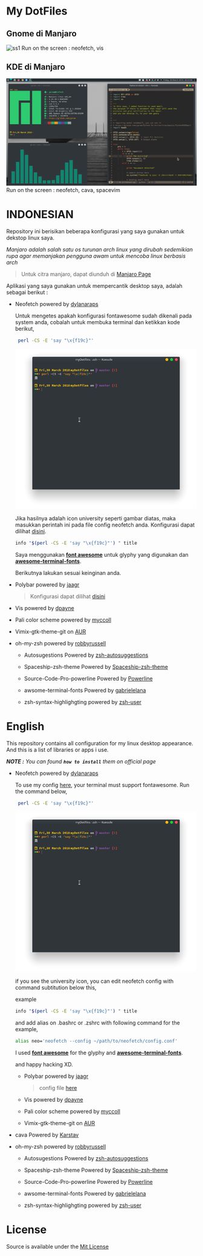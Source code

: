 <p align="center"><h1>
<bold>

My DotFiles

</bold>
</h1>
</p>

## Gnome di Manjaro
  ![ss1](/Screenshoot/ss1.png)
  Run on the screen : neofetch, vis

## KDE di Manjaro
  ![ss2](/Screenshoot/Screenshot_20180330_202353.png)
  Run on the screen : neofetch, cava, spacevim 


# **INDONESIAN**
  Repository ini berisikan beberapa konfigurasi yang saya gunakan untuk dekstop linux saya.

  _Manjaro adalah salah satu os turunan arch linux yang dirubah sedemikian rupa agar memanjakan pengguna awam untuk mencoba linux berbasis arch_

  > Untuk citra manjaro, dapat diunduh di [Manjaro Page](https://manjaro.org)

  Aplikasi yang saya gunakan untuk mempercantik desktop saya, adalah sebagai berikut :

  * Neofetch powered by [dylanaraps](https://github.com/dylanaraps/neofetch)

    Untuk mengetes apakah konfigurasi fontawesome sudah dikenali pada system anda, cobalah untuk membuka terminal dan ketikkan kode berikut,

    ```bash
     perl -CS -E 'say "\x{f19c}"'
    ```
    ![ss3](/Screenshoot/Screenshot_20180330_235416.png)

    Jika hasilnya adalah icon university seperti gambar diatas, maka masukkan perintah ini pada file config neofetch anda.
    Konfigurasi dapat dilihat [disini](/neofetch).

    ```bash
    info "$(perl -CS -E 'say "\x{f19c}"') " title
    ```

    Saya menggunakan [**font awesome**](https://fontawesome.com/) untuk glyphy yang digunakan dan [**awesome-terminal-fonts**](https://github.com/gabrielelana/awesome-terminal-fonts).

    Berikutnya lakukan sesuai keinginan anda.


  * Polybar powered by
    [jaagr](https://github.com/jaagr/polybar)

      > Konfigurasi dapat dilihat [disini](/.config/polybar)

  * Vis powered by [dpayne](https://github.com/dpayne/cli-visualizer)

  * Pali color scheme powered by [myccoll](https://github.com/Mayccoll/Gogh)

  * Vimix-gtk-theme-git on [AUR](https://aur.archlinux.org/packages/vimix-gtk-themes-git/)

  * oh-my-zsh powered by [robbyrussell](https://github.com/robbyrussell/oh-my-zsh)
    * Autosugestions Powered by [zsh-autosuggestions](https://github.com/zsh-users/zsh-autosuggestions)

    * Spaceship-zsh-theme Powered by [Spaceship-zsh-theme](https://github.com/denysdovhan/spaceship-zsh-theme)

    * Source-Code-Pro-powerline Powered by [Powerline](https://github.com/powerline/fonts)

    * awsome-terminal-fonts Powered by [gabrielelana](https://github.com/gabrielelana/awesome-terminal-fonts)

    * zsh-syntax-highlighgting powered by [zsh-user](https://github.com/zsh-users/zsh-syntax-highlighting)

# English
This repository contains all configuration for my linux desktop appearance.
And this is a list of libraries or apps i use.

_**NOTE :** You can found **```how to install```** them on official page_

* Neofetch powered by [dylanaraps](https://github.com/dylanaraps/neofetch)
    
    To use my config [here](/neofetch), your terminal must support fontawesome.
    Run the command below,

    ```bash
     perl -CS -E 'say "\x{f19c}"'
    ```
    ![ss4](/Screenshoot/Screenshot_20180330_235416.png)

    if you see the university icon, you can edit neofetch config with command subtitution below this,
        
    example

    ```bash
    info "$(perl -CS -E 'say "\x{f19c}"') " title
    ```
    and add alias on .bashrc or .zshrc with following command for the example, 

    ```bash
    alias neo='neofetch --config ~/path/to/neofetch/config.conf'
    ```

    I used [**font awesome**](https://fontawesome.com/) for the glyphy and [**awesome-terminal-fonts**](https://github.com/gabrielelana/awesome-terminal-fonts).

    and happy hacking XD.


  * Polybar powered by
    [jaagr](https://github.com/jaagr/polybar)

      > config file  [here](/.config/polybar)

  * Vis powered by [dpayne](https://github.com/dpayne/cli-visualizer)

  * Pali color scheme powered by [myccoll](https://github.com/Mayccoll/Gogh)

  * Vimix-gtk-theme-git on [AUR](https://aur.archlinux.org/packages/vimix-gtk-themes-git/)

 * cava Powered by [Karstav](https://github.com/karlstav/cava)

  * oh-my-zsh powered by [robbyrussell](https://github.com/robbyrussell/oh-my-zsh)
    * Autosugestions Powered by [zsh-autosuggestions](https://github.com/zsh-users/zsh-autosuggestions)

    * Spaceship-zsh-theme Powered by [Spaceship-zsh-theme](https://github.com/denysdovhan/spaceship-zsh-theme)

    * Source-Code-Pro-powerline Powered by [Powerline](https://github.com/powerline/fonts)

    * awsome-terminal-fonts Powered by [gabrielelana](https://github.com/gabrielelana/awesome-terminal-fonts)

   

    * zsh-syntax-highlighgting powered by [zsh-user](https://github.com/zsh-users/zsh-syntax-highlighting)

# **License**

  Source is available under the [Mit License](LICENSE.md)
